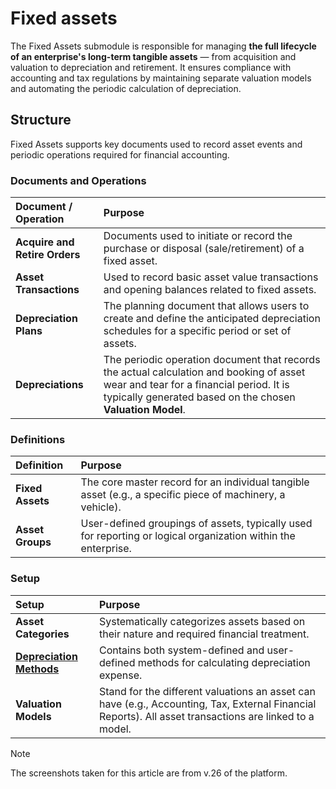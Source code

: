# Fixed assets

The Fixed Assets submodule is responsible for managing **the full lifecycle of an enterprise's long-term tangible assets** — from acquisition and valuation to depreciation and retirement. It ensures compliance with accounting and tax regulations by maintaining separate valuation models and automating the periodic calculation of depreciation.

## Structure

Fixed Assets supports key documents used to record asset events and periodic operations required for financial accounting.

### Documents and Operations

| Document / Operation | Purpose |
| :--- | :--- |
| **Acquire and Retire Orders** | Documents used to initiate or record the purchase or disposal (sale/retirement) of a fixed asset. |
| **Asset Transactions** | Used to record basic asset value transactions and opening balances related to fixed assets. |
| **Depreciation Plans** | The planning document that allows users to create and define the anticipated depreciation schedules for a specific period or set of assets. |
| **Depreciations** | The periodic operation document that records the actual calculation and booking of asset wear and tear for a financial period. It is typically generated based on the chosen **Valuation Model**. |

### Definitions

| Definition | Purpose |
| :--- | :--- |
| **Fixed Assets** | The core master record for an individual tangible asset (e.g., a specific piece of machinery, a vehicle). |
| **Asset Groups** | User-defined groupings of assets, typically used for reporting or logical organization within the enterprise. |

### Setup

| Setup | Purpose |
| :--- | :--- |
| **Asset Categories** | Systematically categorizes assets based on their nature and required financial treatment. |
| **[Depreciation Methods](https://docs.erp.net/tech/modules/financials/fixed-assets/depreciation-methods/index.html)** | Contains both system-defined and user-defined methods for calculating depreciation expense. |
| **Valuation Models** | Stand for the different valuations an asset can have (e.g., Accounting, Tax, External Financial Reports). All asset transactions are linked to a model. |

> [!NOTE]
> 
> The screenshots taken for this article are from v.26 of the platform.
